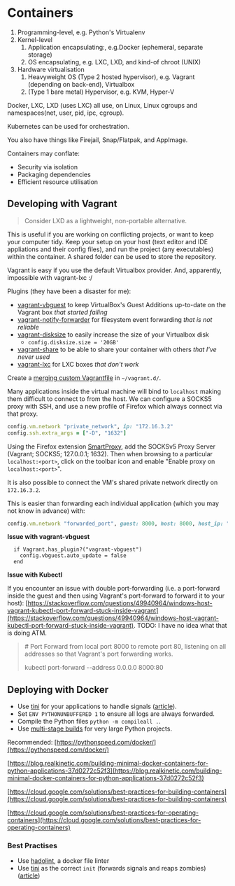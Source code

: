 # Containers

1. Programming-level, e.g. Python's Virtualenv
2. Kernel-level
   1. Application encapsulating:, e.g.Docker \(ephemeral, separate storage\)
   2. OS encapsulating, e.g. LXC, LXD, and kind-of chroot \(UNIX\)
3. Hardware virtualisation
   1. Heavyweight OS \(Type 2 hosted hypervisor\), e.g. Vagrant \(depending on back-end\), Virtualbox
   2. \(Type 1 bare metal\) Hypervisor, e.g. KVM, Hyper-V

Docker, LXC, LXD \(uses LXC\) all use, on Linux, Linux cgroups and namespaces\(net, user, pid, ipc, cgroup\).

Kubernetes can be used for orchestration.

You also have things like Firejail, Snap/Flatpak, and AppImage.

Containers may conflate:

* Security via isolation
* Packaging dependencies
* Efficient resource utilisation

## Developing with Vagrant

> Consider LXD as a lightweight, non-portable alternative.

This is useful if you are working on conflicting projects, or want to keep your computer tidy. Keep your setup on your host \(text editor and IDE appliations and their config files\), and run the project \(any executables\) within the container. A shared folder can be used to store the repository.

Vagrant is easy if you use the default Virtualbox provider. And, apparently, impossible with vagrant-lxc :/

Plugins \(they have been a disaster for me\):

* [vagrant-vbguest](https://github.com/dotless-de/vagrant-vbguest) to keep VirtualBox's Guest Additions up-to-date on the Vagrant box _that started failing_
* [vagrant-notify-forwarder](https://github.com/mhallin/vagrant-notify-forwarder/) for filesystem event forwarding _that is_ _not reliable_
* [vagrant-disksize](https://github.com/sprotheroe/vagrant-disksize/) to easily increase the size of your Virtualbox disk
  * `config.disksize.size = '20GB'`
* [vagrant-share](https://www.vagrantup.com/docs/share/) to be able to share your container with others _that I've never used_
* [vagrant-lxc](https://github.com/fgrehm/vagrant-lxc/) for LXC boxes _that don't work_

Create a [merging custom Vagrantfile](https://www.vagrantup.com/docs/vagrantfile/) in `~/vagrant.d/`.

Many applications inside the virtual machine will bind to `localhost` making them difficult to connect to from the host. We can configure a SOCKS5 proxy with SSH, and use a new profile of Firefox which always connect via that proxy.

```ruby
config.vm.network "private_network", ip: "172.16.3.2"
config.ssh.extra_args = ["-D", "1632"]
```

Using the Firefox extension [SmartProxy](https://addons.mozilla.org/en-GB/firefox/addon/smartproxy/), add the SOCKSv5 Proxy Server \(Vagrant; SOCKS5; 127.0.0.1; 1632\). Then when browsing to a particular `localhost:<port>`, click on the toolbar icon and enable "Enable proxy on `localhost:<port>`".

It is also possible to connect the VM's shared private network directly on `172.16.3.2`.

This is easier than forwarding each individual application \(which you may not know in advance\) with:

```ruby
config.vm.network "forwarded_port", guest: 8000, host: 8000, host_ip: "127.0.0.1"
```

**Issue with vagrant-vbguest**

```
  if Vagrant.has_plugin?("vagrant-vbguest")
    config.vbguest.auto_update = false
  end
```

**Issue with Kubectl**

If you encounter an issue with double port-forwarding \(i.e. a port-forward inside the guest and then using Vagrant's port-forward to forward it to your host\): [https://stackoverflow.com/questions/49940964/windows-host-vagrant-kubectl-port-forward-stuck-inside-vagrant](https://stackoverflow.com/questions/49940964/windows-host-vagrant-kubectl-port-forward-stuck-inside-vagrant). TODO: I have no idea what that is doing ATM.

> \# Port Forward from local port 8000 to remote port 80, listening on all addresses so that Vagrant's port forwarding works.
>
> kubectl port-forward --address 0.0.0.0 8000:80

## Deploying with Docker

* Use [tini](https://github.com/krallin/tini) for your applications to handle signals \([article](https://hynek.me/articles/docker-signals/)\).
* Set `ENV PYTHONUNBUFFERED 1` to ensure all logs are always forwarded.
* Compile the Python files `python -m compileall .`.
* Use [multi-stage builds](https://gist.github.com/QasimK/6f28a8a7ace4fdd0a23e90a652b6c6d8) for very large Python projects.

Recommended: [https://pythonspeed.com/docker/](https://pythonspeed.com/docker/)

[https://blog.realkinetic.com/building-minimal-docker-containers-for-python-applications-37d0272c52f3](https://blog.realkinetic.com/building-minimal-docker-containers-for-python-applications-37d0272c52f3)

[https://cloud.google.com/solutions/best-practices-for-building-containers](https://cloud.google.com/solutions/best-practices-for-building-containers)

[https://cloud.google.com/solutions/best-practices-for-operating-containers](https://cloud.google.com/solutions/best-practices-for-operating-containers)

### Best Practises

* Use [hadolint](https://github.com/hadolint/hadolint), a docker file linter
* Use [tini](https://github.com/krallin/tini) as the correct `init` \(forwards signals and reaps zombies\) \([article](https://hynek.me/articles/docker-signals/)\)



